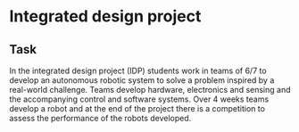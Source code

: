 # Integrated design project
## Task
In the integrated design project (IDP) students work in teams of 6/7 to develop an autonomous robotic system to solve a problem inspired by a real-world challenge. Teams develop hardware, electronics and sensing and the accompanying control and software systems. Over 4 weeks teams develop a robot and at the end of the project there is a competition to assess the performance of the robots developed.
